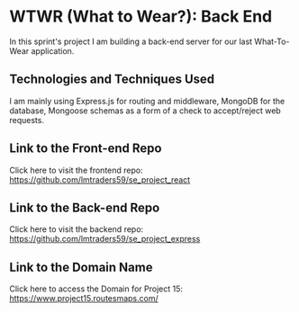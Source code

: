 # WTWR (What to Wear?): Back End

In this sprint's project I am building a back-end server for our last What-To-Wear application.

## Technologies and Techniques Used

I am mainly using Express.js for routing and middleware, MongoDB for the database, Mongoose schemas as a form of a check to accept/reject web requests.

## Link to the Front-end Repo

Click here to visit the frontend repo: https://github.com/lmtraders59/se_project_react

## Link to the Back-end Repo

Click here to visit the backend repo: https://github.com/lmtraders59/se_project_express

## Link to the Domain Name

Click here to access the Domain for Project 15: https://www.project15.routesmaps.com/
